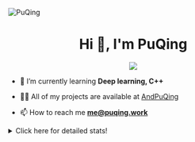 ![PuQing](https://user-images.githubusercontent.com/27223114/171565019-9a56fae6-b08b-421f-99db-7e830da42371.png)

<h1 align="center">Hi 👋, I'm PuQing</h1>

<p align="center">
  <img src="https://github-widgetbox.vercel.app/api/profile?username=AndPuQing&data=followers,repositories,stars,commits"/>
</p>

- 🌱 I’m currently learning **Deep learning, C++**

- 👨‍💻 All of my projects are available at [AndPuQing](https://github.com/AndPuQing)

- 📫 How to reach me **me@puqing.work**

<details>
<summary>Click here for detailed stats!</summary>

<!--START_SECTION:waka-->
**I'm a Night 🦉** 

```text
🌞 Morning    40 commits     ██░░░░░░░░░░░░░░░░░░░░░░░   10.72% 
🌆 Daytime    130 commits    ████████░░░░░░░░░░░░░░░░░   34.85% 
🌃 Evening    111 commits    ███████░░░░░░░░░░░░░░░░░░   29.76% 
🌙 Night      92 commits     ██████░░░░░░░░░░░░░░░░░░░   24.66%

```


📊 **This Week I Spent My Time On** 

```text
💬 Programming Languages: 
JavaScript               18 hrs 4 mins       ███████████████████░░░░░░   79.13% 
Python                   2 hrs 57 mins       ███░░░░░░░░░░░░░░░░░░░░░░   12.94% 
JSON                     42 mins             ░░░░░░░░░░░░░░░░░░░░░░░░░   3.12% 
Jupyter Notebook         28 mins             ░░░░░░░░░░░░░░░░░░░░░░░░░   2.06% 
CSV                      15 mins             ░░░░░░░░░░░░░░░░░░░░░░░░░   1.16%

🔥 Editors: 
VS Code                  22 hrs 50 mins      █████████████████████████   100.0%

💻 Operating System: 
Windows                  20 hrs 45 mins      ██████████████████████░░░   90.84% 
Mac                      2 hrs 5 mins        ██░░░░░░░░░░░░░░░░░░░░░░░   9.16%

```


<!--END_SECTION:waka-->
</details>

